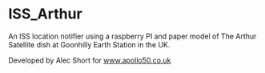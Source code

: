 # ISS_Arthur
An ISS location notifier using a raspberry PI and paper model of The Arthur Satellite dish at Goonhilly Earth Station in the UK.

Developed by Alec Short
for www.apollo50.co.uk
